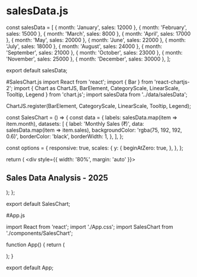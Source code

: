 # salesData.js 

const salesData = [
  { month: 'January', sales: 12000 },
  { month: 'February', sales: 15000 },
  { month: 'March', sales: 8000 },
  { month: 'April', sales: 17000 },
  { month: 'May', sales: 20000 },
  { month: 'June', sales: 22000 },
  { month: 'July', sales: 18000 },
  { month: 'August', sales: 24000 },
  { month: 'September', sales: 21000 },
  { month: 'October', sales: 23000 },
  { month: 'November', sales: 25000 },
  { month: 'December', sales: 30000 },
];

export default salesData;


#SalesChart.js
import React from 'react';
import { Bar } from 'react-chartjs-2';
import { Chart as ChartJS, BarElement, CategoryScale, LinearScale, Tooltip, Legend } from 'chart.js';
import salesData from '../data/salesData';

ChartJS.register(BarElement, CategoryScale, LinearScale, Tooltip, Legend);

const SalesChart = () => {
  const data = {
    labels: salesData.map(item => item.month),
    datasets: [
      {
        label: 'Monthly Sales (₹)',
        data: salesData.map(item => item.sales),
        backgroundColor: 'rgba(75, 192, 192, 0.6)',
        borderColor: 'black',
        borderWidth: 1,
      },
    ],
  };

  const options = {
    responsive: true,
    scales: {
      y: {
        beginAtZero: true,
      },
    },
  };

  return (
    <div style={{ width: '80%', margin: 'auto' }}>
      <h2>Sales Data Analysis - 2025</h2>
      <Bar data={data} options={options} />
    </div>
  );
};

export default SalesChart;


#App.js

import React from 'react';
import './App.css';
import SalesChart from './components/SalesChart';

function App() {
  return (
    <div className="App">
      <SalesChart />
    </div>
  );
}

export default App;


